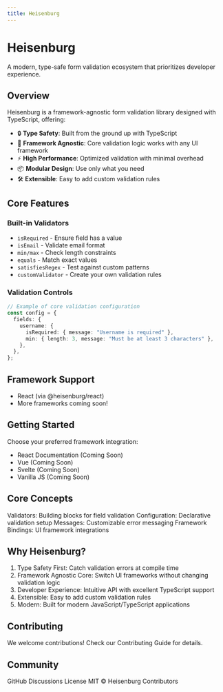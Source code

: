 ```yaml
---
title: Heisenburg
---
```


# Heisenburg

A modern, type-safe form validation ecosystem that prioritizes developer experience.

## Overview

Heisenburg is a framework-agnostic form validation library designed with TypeScript, offering:

- 🔒 **Type Safety**: Built from the ground up with TypeScript
- 🎯 **Framework Agnostic**: Core validation logic works with any UI framework
- ⚡️ **High Performance**: Optimized validation with minimal overhead
- 📦 **Modular Design**: Use only what you need
- 🛠️ **Extensible**: Easy to add custom validation rules

## Core Features

### Built-in Validators

- `isRequired` - Ensure field has a value
- `isEmail` - Validate email format
- `min/max` - Check length constraints
- `equals` - Match exact values
- `satisfiesRegex` - Test against custom patterns
- `customValidator` - Create your own validation rules

### Validation Controls

```typescript
// Example of core validation configuration
const config = {
  fields: {
    username: {
      isRequired: { message: "Username is required" },
      min: { length: 3, message: "Must be at least 3 characters" },
    },
  },
};
```

## Framework Support

- React (via @heisenburg/react)
- More frameworks coming soon!

## Getting Started

Choose your preferred framework integration:

- React Documentation (Coming Soon)
- Vue (Coming Soon)
- Svelte (Coming Soon)
- Vanilla JS (Coming Soon)

## Core Concepts

Validators: Building blocks for field validation
Configuration: Declarative validation setup
Messages: Customizable error messaging
Framework Bindings: UI framework integrations

## Why Heisenburg?

1. Type Safety First: Catch validation errors at compile time
2. Framework Agnostic Core: Switch UI frameworks without changing validation logic
3. Developer Experience: Intuitive API with excellent TypeScript support
4. Extensible: Easy to add custom validation rules
5. Modern: Built for modern JavaScript/TypeScript applications

## Contributing

We welcome contributions! Check our Contributing Guide for details.

## Community

GitHub Discussions
License
MIT © Heisenburg Contributors
